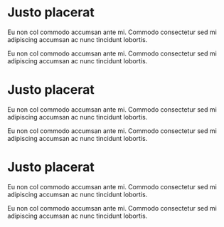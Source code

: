 <h1>Justo placerat</h1>
<p>
Eu non col commodo accumsan ante mi.
Commodo consectetur sed mi adipiscing accumsan ac nunc
tincidunt lobortis.
</p>
<p>
Eu non col commodo accumsan ante mi.
Commodo consectetur sed mi adipiscing accumsan ac nunc
tincidunt lobortis.
</p>
<h1>Justo placerat</h1>
<p>
Eu non col commodo accumsan ante mi.
Commodo consectetur sed mi adipiscing accumsan ac nunc
tincidunt lobortis.
</p>
<p>
Eu non col commodo accumsan ante mi.
Commodo consectetur sed mi adipiscing accumsan ac nunc
tincidunt lobortis.
</p>
<h1>Justo placerat</h1>
<p>
Eu non col commodo accumsan ante mi.
Commodo consectetur sed mi adipiscing accumsan ac nunc
tincidunt lobortis.
</p>
<p>
Eu non col commodo accumsan ante mi.
Commodo consectetur sed mi adipiscing accumsan ac nunc
tincidunt lobortis.
</p>